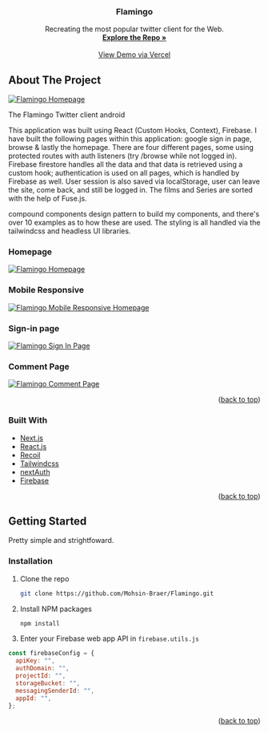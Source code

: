 <div id="top"></div>
<!--
*** Thanks for checking out the Best-README-Template. If you have a suggestion
*** that would make this better, please fork the repo and create a pull request
*** or simply open an issue with the tag "enhancement".
*** Don't forget to give the project a star!
*** Thanks again! Now go create something AMAZING! :D
-->

<!-- PROJECT SHIELDS -->
<!--
*** I'm using markdown "reference style" links for readability.
*** Reference links are enclosed in brackets [ ] instead of parentheses ( ).
*** See the bottom of this document for the declaration of the reference variables
*** for contributors-url, forks-url, etc. This is an optional, concise syntax you may use.
*** https://www.markdownguide.org/basic-syntax/#reference-style-links
-->

<!-- PROJECT LOGO -->
<br />
<div align="center">
<h3 align="center">Flamingo</h3>

  <p align="center">
    Recreating the most popular twitter client for the Web.
    <br />
    <a href="https://github.com/Mohsin-Braer/Flamingo/"><strong>Explore the Repo »</strong></a>
    <br />
    <br />
    <a href="https://flamingo-swart.vercel.app/">View Demo via Vercel</a>
  </p>
</div>

<!-- ABOUT THE PROJECT -->

## About The Project

[![Flamingo Homepage][homepage-src]](https://flamingo-swart.vercel.app/)

The Flamingo Twitter client android

This application was built using React (Custom Hooks, Context), Firebase. I have built the following pages within this application: google sign in page, browse & lastly the homepage. There are four different pages, some using protected routes with auth listeners (try /browse while not logged in). Firebase firestore handles all the data and that data is retrieved using a custom hook; authentication is used on all pages, which is handled by Firebase as well. User session is also saved via localStorage, user can leave the site, come back, and still be logged in. The films and Series are sorted with the help of Fuse.js.

compound components design pattern to build my components, and there's over 10 examples as to how these are used. The styling is all handled via the tailwindcss and headless UI libraries.

### Homepage
[![Flamingo Homepage][homepage-src]](https://flamingo-swart.vercel.app/)
### Mobile Responsive
[![Flamingo Mobile Responsive Homepage][mobile-responsive-src]](https://flamingo-swart.vercel.app/)
### Sign-in page
[![Flamingo Sign In Page][sign-in-src]](https://flamingo-swart.vercel.app/)
### Comment Page
[![Flamingo Comment Page][comment-src]](https://flamingo-swart.vercel.app/)


<p align="right">(<a href="#top">back to top</a>)</p>

### Built With

- [Next.js](https://nextjs.org/)
- [React.js](https://reactjs.org/)
- [Recoil](https://recoiljs.org/)
- [Tailwindcss](https://tailwindcss.com/)
- [nextAuth](https://next-auth.js.org/)
- [Firebase](https://firebase.google.com/)

<p align="right">(<a href="#top">back to top</a>)</p>

<!-- GETTING STARTED -->

## Getting Started

Pretty simple and strightfoward.

### Installation

1. Clone the repo
   ```sh
   git clone https://github.com/Mohsin-Braer/Flamingo.git
   ```
2. Install NPM packages
   ```sh
   npm install
   ```
3. Enter your Firebase web app API in `firebase.utils.js`

```js
const firebaseConfig = {
  apiKey: "",
  authDomain: "",
  projectId: "",
  storageBucket: "",
  messagingSenderId: "",
  appId: "",
};
```

<p align="right">(<a href="#top">back to top</a>)</p>


<!-- MARKDOWN LINKS & IMAGES -->
<!-- https://www.markdownguide.org/basic-syntax/#reference-style-links -->

[contributors-shield]: https://img.shields.io/github/contributors/github_username/repo_name.svg?style=for-the-badge
[contributors-url]: https://github.com/github_username/repo_name/graphs/contributors
[forks-shield]: https://img.shields.io/github/forks/github_username/repo_name.svg?style=for-the-badge
[forks-url]: https://github.com/github_username/repo_name/network/members
[stars-shield]: https://img.shields.io/github/stars/github_username/repo_name.svg?style=for-the-badge
[stars-url]: https://github.com/github_username/repo_name/stargazers
[issues-shield]: https://img.shields.io/github/issues/github_username/repo_name.svg?style=for-the-badge
[issues-url]: https://github.com/github_username/repo_name/issues
[license-shield]: https://img.shields.io/github/license/github_username/repo_name.svg?style=for-the-badge
[license-url]: https://github.com/github_username/repo_name/blob/master/LICENSE.txt
[linkedin-shield]: https://img.shields.io/badge/-LinkedIn-black.svg?style=for-the-badge&logo=linkedin&colorB=555
[linkedin-url]: https://linkedin.com/in/linkedin_username

[homepage-src]: i.postimg.cc/C503GCKZ/Flamingo-Full-Page.png
[sign-in-src]: i.postimg.cc/W4BL3cLw/Flamingo-Login-Page.png
[comment-src]: i.postimg.cc/MGMJqK4G/Flamingo-Comment-Page.png
[mobile-responsive-src]: i.postimg.cc/76SvJtq8/Flamingo-Mobile-Responsive.png
